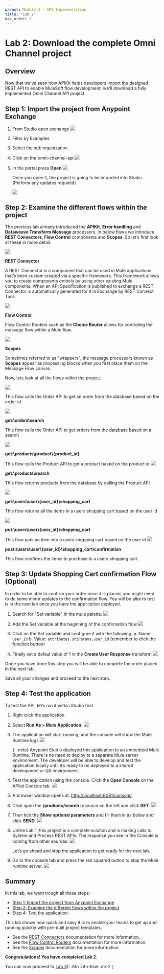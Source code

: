 ```yaml
---
parent: Module 2 - API Implementation
title: "Lab 2"
nav_order: 2
---
```


# Lab 2: Download the complete Omni Channel project

## Overview

Now that we’ve seen how APIKit helps developers import the designed REST API to enable MuleSoft flow development, we’ll download a fully implemented Omni Channel API project.

## Step 1: Import the project from Anypoint Exchange

1. From Studio open exchange
    ![](../../assets/images/module2/lab2/module2_lab2_open_exchange.png)

2. Filter by Examples

3. Select the sub organization

4. Click on the omni-channel-api
    ![](../../assets/images/module2/lab2/module2_lab2_omni_channel.png)

5. In the portal press **Open**
    ![](../../assets/images/module2/lab2/module2_lab2_open_project.png)

    Once you open it, the project is going to be imported into Studio. (Perform any updates required)

    ![](../../assets/images/module2/lab2/module2_lab2_menu_import.png)

## Step 2: Examine the different flows within the project

The previous lab already introduced the **APIKit**, **Error handling** and **Dataweave Transform Message** processors. In below flows we introduce **REST Connectors**, **Flow Control** components and **Scopes**. So let’s first look at these in more detail.

![](../../assets/images/module2/lab2/module2_lab2_step3_4a_rest_connector.png)

**REST Connector**

A REST Connector is a component that can be used in Mule applications that’s been custom created via a specific framework. This framework allows you to create components entirely by using other existing Mule components. When an API Specification is published to exchange a REST Connector is automatically generated for it in Exchange by REST Connect Tool.

![](../../assets/images/module2/lab2/module2_lab2_step3_4b_flow_control.png)

**Flow Control**

Flow Control Routers such as the **Choice Router** allows for controling the message flow within a Mule flow.

![](../../assets/images/module2/lab2/module2_lab2_step3_4c_scopes.png)

**Scopes**

Sometimes referred to as "wrappers", the message processors known as **Scopes** appear as processing blocks when you first place them on the Message Flow canvas.

Now, lets look at all the flows within the project.

![](../../assets/images/module2/lab2/module2_lab2_step3_5_get_order_by_id.png)

This flow calls the Order API to get an order from the database based on the order id

![](../../assets/images/module2/lab2/module2_lab2_step3_6_get_order_search.png)

**get:\orders\search**

This flow calls the Order API to get orders from the database based on a search

![](../../assets/images/module2/lab2/module2_lab2_step3_7_get_product_by_id.png)

**get:\products\product\\\{product_id\}**

This flow calls the Product API to get a product based on the product id
![](../../assets/images/module2/lab2/module2_lab2_step3_8_get_product_search.png)

**get:\products\search**

This flow returns products from the database by calling the Product API

![](../../assets/images/module2/lab2/module2_lab2_step3_9_get_user_shopping_cart.png)


**get:\users\user\\\{user_id\}\shopping_cart**

This flow returns all the items in a users shopping cart based on the user id

![](../../assets/images/module2/lab2/module2_lab2_step3_10_put_user_shopping_cart.png)

**put:\users\user\\\{user_id\}\shopping_cart**

This flow puts an item into a users shopping cart based on the user id
![](../../assets/images/module2/lab2/module2_lab2_step3_11_post_shopping_cart.png)

**post:\users\user\\\{user_id\}\shopping_cart\confirmation**

This flow confirms the items to purchase in a users shopping cart.

## Step 3: Update Shopping Cart confirmation Flow (Optional)

In order to be able to confirm your order once it is placed, you might need to do some minor updates to the confirmation flow. You will be albe to test is in the next lab once you have the application deployed.

1. Search for "Set variable" in the mule palette.
    ![](../../assets/images/module2/lab2/module2_lab2_set_variable.png)

2. Add the Set variable at the beginning of the confirmation flow
    ![](../../assets/images/module2/lab2/module2_lab2_add_variable.png)

3. Click on the Set variable and configure it with the following:
    a. Name: `user_id`
    b. Value: `attributes.uriParams.user_id` (remember to click the function button)

4. Finally set a defaul value of 1 in the **Create User Response** transform
    ![](../../assets/images/module2/lab2/module2_lab2_set_default.png)

Once you have done this step you will be able to complete the order placed in the next lab.

Save all your changes and proceed to the next step.

## Step 4: Test the application

To test the API, let’s run it within Studio first.

1. Right click the application.
2. Select **Run As > Mule Application**.
    ![](../../assets/images/module2/lab2/module2_lab2_step4_12_studio_run.png)

3. The application will start running, and the console will show the Mule Runtime logs
    ![](../../assets/images/module2/lab2/module2_lab2_step4_13_studio_console_deployed.png)

    {: .note}
    Anypoint Studio deployed this application to an embedded Mule Runtime. There is no need to deploy to a separate Mule server environment. The developer will be able to develop and test the application locally until it’s ready to be deployed to a shared development or QA environment.

4. Test the application using the console. Click the **Open Console** on the APIkit Console tab.
    ![](../../assets/images/module2/lab2/module2_lab2_step4_14_apikit_console_base_url.png)

5. A browser window opens at: [http://localhost:8081/console/](http://localhost:8081/console/).

6. Click open the **/products/search** resource on the left and click **GET**.
    ![](../../assets/images/module2/lab2/module2_lab2_step4_15_browser_apikit_console_tryit.png)

7. Then tick the **Show optional parameters** and fill them in as below and click **SEND**.
    ![](../../assets/images/module2/lab2/module2_lab2_step4_16_apikit_console_get_request.png)

8. Unlike Lab 1, this project is a complete solution and is making calls to System and Process REST APIs. The response you see in the Console is coming from other sources.
    ![](../../assets/images/module2/lab2/module2_lab2_step4_17_apikit_console_response.png)

    Let’s go ahead and stop the application to get ready for the next lab.

9. Go to the console tab and press the red squared button to stop the Mule runtime server.
    ![](../../assets/images/module2/lab2/module2_lab2_step4_18_studio_stop.png)

## Summary

In this lab, we went trough all these steps:

- [Step 1: Import the project from Anypoint Exchange](#step-1-import-the-project-from-anypoint-exchange)
- [Step 2: Examine the different flows within the project](#step-2-examine-the-different-flows-within-the-project)
- [Step 4: Test the application](#step-4-test-the-application)

This lab shows how quick and easy it is to enable your teams to get up and running quickly with pre-built project templates.

- See the [REST Connectors](https://docs.mulesoft.com/exchange/to-deploy-using-rest-connect) documentation for more information.
- See the [Flow Control Routers](https://docs.mulesoft.com/mule-runtime/latest/about-components#flow-control-routers) documentation for more information.
- See the [Scopes](https://docs.mulesoft.com/mule-runtime/latest/about-components#scopes) documentation for more information.

**Congratulations! You have completed Lab 2.**

You can now proceed to [Lab 3](./module-2-lab-3){: .btn .btn-blue  .mr-2  }